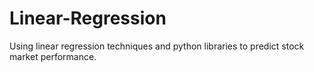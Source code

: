 # Linear-Regression
Using linear regression techniques and python libraries to predict stock market performance. 
